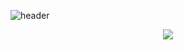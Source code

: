 ![header](https://capsule-render.vercel.app/api?type=slice&color=gradient&height=160&section=header&text=Hi!%20I'm%20Haemin!&fontAlign=50&fontAlignY=70&fontSize=90&fontColor=000000?height=300)
  
<div align="center">

  <img src = "https://user-images.githubusercontent.com/121204952/221412355-601d580f-056f-45cc-ba5d-e765485f3202.gif">
</div>
